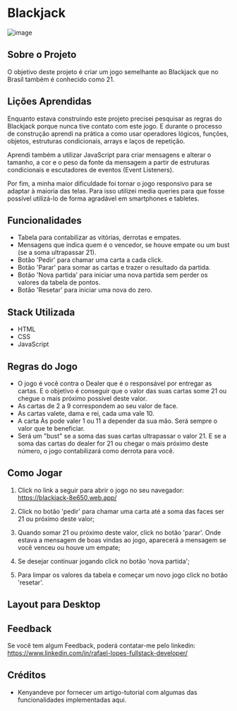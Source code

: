 
# Blackjack
![image](https://user-images.githubusercontent.com/99361183/189686366-5a88100c-1514-4baf-a5ad-6a6e61e5159e.png)


## Sobre o Projeto

O objetivo deste projeto é criar um jogo semelhante ao Blackjack que no Brasil também é conhecido como 21. 



## Lições Aprendidas

Enquanto estava construindo este projeto precisei pesquisar as regras do Blackjack porque nunca tive contato
com este jogo. E durante o processo de construção aprendi na prática a como usar operadores lógicos, funções, objetos,
estruturas condicionais, arrays e laços de repetição. 

Aprendi também a utilizar JavaScript para criar mensagens e alterar o tamanho, a cor e o peso da fonte da mensagem a partir de
estruturas condicionais e escutadores de eventos (Event Listeners).  

Por fim, a minha maior dificuldade foi tornar o jogo responsivo para se adaptar à maioria das telas.
Para isso utilizei media queries para que fosse possível utilizá-lo de forma agradável em smartphones e tabletes.
## Funcionalidades

- Tabela para contabilizar as vitórias, derrotas e empates.
- Mensagens que indica quem é o vencedor, se houve empate ou um bust (se a soma ultrapassar 21). 
- Botão 'Pedir' para chamar uma carta a cada click. 
- Botão 'Parar' para somar as cartas e trazer o resultado da partida. 
- Botão 'Nova partida' para iniciar uma nova partida sem perder os valores da tabela de pontos. 
- Botão 'Resetar' para iniciar uma nova do zero. 



## Stack Utilizada

+ HTML
+ CSS
+ JavaScript


## Regras do Jogo

+ O jogo é você contra o Dealer que é o responsável por entregar as cartas. E o objetivo é conseguir que o valor das suas cartas some 21 ou chegue o mais próximo possível deste valor.
+ As cartas de 2 a 9 correspondem ao seu valor de face.
+ As cartas valete, dama e rei, cada uma vale 10.
+ A carta Às pode valer 1 ou 11 a depender da sua mão. Será sempre o valor que te beneficiar.
+ Será um "bust" se a soma das suas cartas ultrapassar o valor 21. E se a soma das cartas do dealer for 21 ou chegar o mais próximo deste número, o jogo contabilizará como derrota para você.
## Como Jogar

1) Click no link a seguir para abrir o jogo no seu navegador:
https://blackjack-8e650.web.app/

2) Click no botão 'pedir' para chamar uma carta até a soma das faces ser 21 ou próximo deste valor;
3) Quando somar 21 ou próximo deste valor, click no botão 'parar'. Onde estava a mensagem de boas vindas ao jogo, aparecerá a mensagem se você venceu ou houve um empate;
4) Se desejar continuar jogando click no botão 'nova partida';
5) Para limpar os valores da tabela e começar um novo jogo click no botão 'resetar'.

## Layout para Desktop


## Feedback

Se você tem algum Feedback, poderá contatar-me pelo linkedin: https://www.linkedin.com/in/rafael-lopes-fullstack-developer/


## Créditos

+ Kenyandeve por fornecer um artigo-tutorial com algumas das funcionalidades implementadas aqui.
